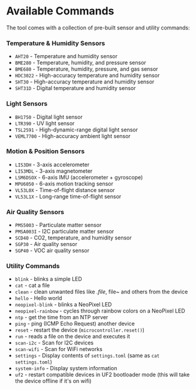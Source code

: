 # Available Commands

The tool comes with a collection of pre-built sensor and utility commands:

### Temperature & Humidity Sensors
- `AHT20` - Temperature and humidity sensor 
- `BME280` - Temperature, humidity, and pressure sensor
- `BME680` - Temperature, humidity, pressure, and gas sensor
- `HDC3022` - High-accuracy temperature and humidity sensor 
- `SHT30` - High-accuracy temperature and humidity sensor
- `SHT31D` - Digital temperature and humidity sensor

### Light Sensors
- `BH1750` - Digital light sensor 
- `LTR390` - UV light sensor 
- `TSL2591` - High-dynamic-range digital light sensor
- `VEML7700` - High-accuracy ambient light sensor

### Motion & Position Sensors
- `LIS3DH` - 3-axis accelerometer
- `LIS3MDL` - 3-axis magnetometer
- `LSM6DSOX` - 6-axis IMU (accelerometer + gyroscope)
- `MPU6050` - 6-axis motion tracking sensor
- `VL53L0X` - Time-of-flight distance sensor
- `VL53L1X` - Long-range time-of-flight sensor

### Air Quality Sensors
- `PMS5003` - Particulate matter sensor 
- `PMSA003I` - I2C particulate matter sensor 
- `SCD40` - CO2, temperature, and humidity sensor
- `SGP30` - Air quality sensor
- `SGP40` - VOC air quality sensor

### Utility Commands
- `blink` - blinks a simple LED
- `cat` - cat a file
- `clean` - clean unwanted files like ._file_, file~ and others from the device
-  `hello` - Hello world
- `neopixel-blink` - blinks a NeoPixel LED
- `neopixel-rainbow` - cycles through rainbow colors on a NeoPixel LED
- `ntp` - get the time from an NTP server
- `ping` - ping (ICMP Echo Request) another device
- `reset` - restart the device (`microcontroller.reset()`)
- `run` - reads a file on the device and executes it
- `scan-i2c` - Scan for I2C devices 
- `scan-wifi` - Scan for WiFi networks 
- `settings` - Display contents of `settings.toml` (same as `cat settings.toml`) 
- `system-info` - Display system information
- `uf2` - restart compatible devices in UF2 bootloader mode (this will take the device offline if it's on wifi)

